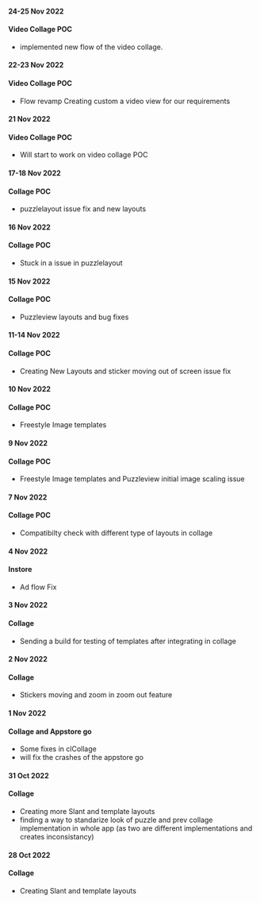 #### 24-25 Nov 2022
#### Video Collage POC
- implemented new flow of the video collage.  

#### 22-23 Nov 2022
#### Video Collage POC
- Flow revamp Creating custom a video view for our requirements 

#### 21 Nov 2022
#### Video Collage POC
- Will start to work on video collage POC

#### 17-18 Nov 2022
#### Collage POC
- puzzlelayout issue fix and new layouts

#### 16 Nov 2022
#### Collage POC
- Stuck in a issue in puzzlelayout


#### 15 Nov 2022
#### Collage POC
- Puzzleview layouts and bug fixes

#### 11-14 Nov 2022
#### Collage POC
- Creating New Layouts and sticker moving out of screen issue fix


#### 10 Nov 2022
#### Collage POC
- Freestyle Image templates

#### 9 Nov 2022
#### Collage POC
- Freestyle Image templates and Puzzleview initial image scaling issue 


#### 7 Nov 2022
#### Collage POC
- Compatibilty check with different type of layouts in collage


#### 4 Nov 2022
#### Instore
- Ad flow Fix

#### 3 Nov 2022
#### Collage
- Sending a build for testing of templates after integrating in collage


#### 2 Nov 2022
#### Collage
- Stickers moving and zoom in zoom out feature

#### 1 Nov 2022
#### Collage and Appstore go 
- Some fixes in clCollage
- will fix the crashes of the appstore go


#### 31 Oct 2022
#### Collage 
- Creating more Slant and template layouts
- finding a way to standarize look of puzzle and prev collage implementation in whole app (as two are different implementations and creates inconsistancy)


#### 28 Oct 2022
#### Collage 
- Creating Slant and template layouts
